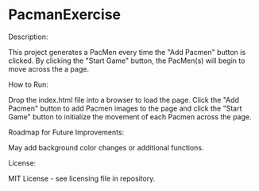 # PacmanExercise
Description:
<p>This project generates a PacMen every time the "Add Pacmen" button is clicked. By clicking the "Start Game" button, the PacMen(s) will begin to move across the a page.</p>

How to Run:
<p>Drop the index.html file into a browser to load the page. Click the "Add Pacmen" button to add Pacmen images to the page and click the "Start Game" button to initialize the movement of each Pacmen across the page.</p>

Roadmap for Future Improvements:
<p>May add background color changes or additional functions.</p>

License:
<p>MIT License - see licensing file in repository.</p>
